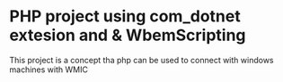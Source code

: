 # PHP project using com_dotnet extesion and  & WbemScripting

This project is a concept tha php can be used to connect with windows machines with WMIC

